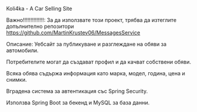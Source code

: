 Koli4ka - A Car Selling Site

Важно!!!!!!!!!!!!!!:
За да използвате този проект, трябва да изтеглите допълнително репозитори https://github.com/MartinKrustev06/MessagesService

Описание:
Уебсайт за публикуване и разглеждане на обяви за автомобили.

Потребителите могат да създават профил и да качват собствени обяви.

Всяка обява съдържа информация като марка, модел, година, цена и снимки.

Вградена система за автентикация със Spring Security.

Използва Spring Boot за бекенд и MySQL за база данни.
